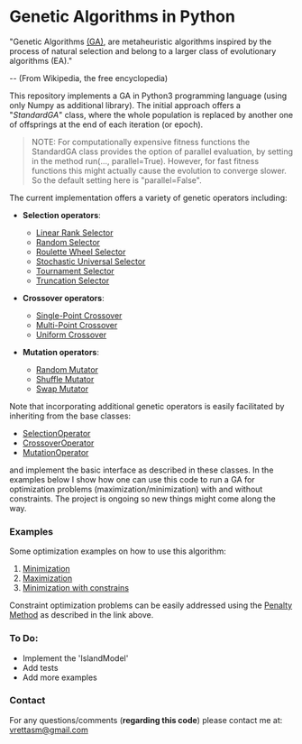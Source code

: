 # Genetic Algorithms in Python

"Genetic Algorithms [(GA)](https://en.wikipedia.org/wiki/Genetic_algorithm), are metaheuristic algorithms
inspired by the process of natural selection and belong to a larger class of evolutionary algorithms (EA)."

-- (From Wikipedia, the free encyclopedia)

This repository implements a GA in Python3 programming language (using only Numpy as additional library).
The initial approach offers a "_StandardGA_" class, where the whole population is replaced by another one
of offsprings at the end of each iteration (or epoch).

> NOTE:
> For computationally expensive fitness functions the StandardGA class provides the option of parallel
> evaluation, by setting in the method run(..., parallel=True). However, for fast fitness functions this
> might actually cause the evolution to converge slower. So the default setting here is "parallel=False".

The current implementation offers a variety of genetic operators including:

- **Selection operators**:
  - [Linear Rank Selector](code/src/operators/selection/linear_rank_selector.py)
  - [Random Selector](code/src/operators/selection/random_selector.py)
  - [Roulette Wheel Selector](code/src/operators/selection/roulette_wheel_selector.py)
  - [Stochastic Universal Selector](code/src/operators/selection/stochastic_universal_selector.py)
  - [Tournament Selector](code/src/operators/selection/tournament_selector.py)
  - [Truncation Selector](code/src/operators/selection/truncation_selector.py)

- **Crossover operators**:
  - [Single-Point Crossover](code/src/operators/crossover/single_point_crossover.py)
  - [Multi-Point Crossover](code/src/operators/crossover/mutli_point_crossover.py)
  - [Uniform Crossover](code/src/operators/crossover/uniform_crossover.py)

- **Mutation operators**:
  - [Random Mutator](code/src/operators/mutation/random_mutator.py)
  - [Shuffle Mutator](code/src/operators/mutation/shuffle_mutator.py)
  - [Swap Mutator](code/src/operators/mutation/swap_mutator.py)

Note that incorporating additional genetic operators is easily facilitated by inheriting from the base classes:
- [SelectionOperator](code/src/operators/selection/select_operator.py)
- [CrossoverOperator](code/src/operators/crossover/crossover_operator.py)
- [MutationOperator](code/src/operators/mutation/mutate_operator.py)

and implement the basic interface as described in these classes. In the examples below I show how one can use
this code to run a GA for optimization problems (maximization/minimization) with and without constraints. The
project is ongoing so new things might come along the way.

### Examples

Some optimization examples on how to use this algorithm:

1. [Minimization](examples/sphere.ipynb)
2. [Maximization](examples/rastrigin.ipynb)
3. [Minimization with constrains](examples/rosenbrock_on_a_disk.ipynb)

Constraint optimization problems can be easily addressed using the
[Penalty Method](https://en.wikipedia.org/wiki/Penalty_method) as described in the link above.

### To Do:

- Implement the 'IslandModel'
- Add tests
- Add more examples

### Contact

For any questions/comments (**regarding this code**) please contact me at: vrettasm@gmail.com
